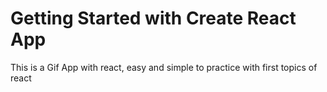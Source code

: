 # Getting Started with Create React App

This is a Gif App with react, easy and simple to practice with first topics of react
